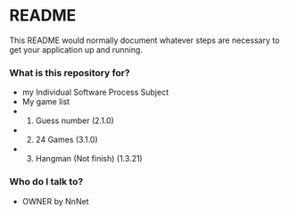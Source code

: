 # README #

This README would normally document whatever steps are necessary to get your application up and running.

### What is this repository for? ###

* my Individual Software Process Subject 
* My game list 
* 1) Guess number (2.1.0)
* 2) 24 Games (3.1.0)
* 3) Hangman (Not finish) (1.3.21)
### Who do I talk to? ###

* OWNER by NnNet